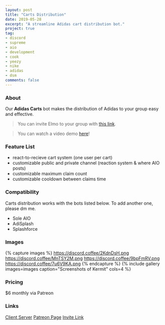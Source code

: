 ```yaml
---
layout: post
title: "Carts Distribution"
date: 2019-05-28
excerpt: "A streamline Adidas cart distribution bot."
project: true
tag:
- discord
- supreme
- aio
- development
- cook 
- yeezy 
- nike 
- adidas
- dsm
comments: false
---
```


### About
Our **Adidas Carts** bot makes the distribution of Adidas to your group easy and effective. 

> You can invite Elmo to your group with [this link](https://discordapp.com/api/oauth2/authorize?client_id=595775542569992192&permissions=604499152&scope=bot).

> You can watch a video demo [here]()!

### Feature List
* react-to-recieve cart system (one user per cart)
* customizable public and private channel (reaction system & where AIO posts)
* customizable maximum claim count
* customizable cooldown between claims time

### Compatibility
Carts distribution works with the bots listed below.
To add another one, please dm me.
* Sole AIO
* AdiSplash
* Splashforce


### Images
{% capture images %}
	https://discord.coffee/2KdnDsH.png
	https://discord.coffee/MnTSY2M.png
	https://discord.coffee/9bpFmRV.png
	https://discord.coffee/7u6V9KA.png
{% endcapture %}
{% include gallery images=images caption="Screenshots of Kermit" cols=4 %}

### Pricing
$6 monthly via Patreon


### Links
[Client Server](https://discord.sycer.dev/)
[Patreon Page](https://patreon.com/carts)
[Invite Link](https://discordapp.com/api/oauth2/authorize?client_id=595775542569992192&permissions=604499152&scope=bot)


